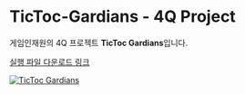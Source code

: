 # TicToc-Gardians - 4Q Project

게임인재원의 4Q 프로젝트 **TicToc Gardians**입니다.

[실행 파일 다운로드 링크](https://drive.google.com/file/d/1aVQfxkbIIK0sZdzrhgR91LfgayktX9Ly/view?usp=drive_link)

[![TicToc Gardians](https://www.youtube.com/watch?v=Cuudj5FuxYY)](https://www.youtube.com/watch?v=Cuudj5FuxYY)
